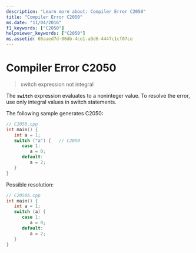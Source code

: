 ```yaml
---
description: "Learn more about: Compiler Error C2050"
title: "Compiler Error C2050"
ms.date: "11/04/2016"
f1_keywords: ["C2050"]
helpviewer_keywords: ["C2050"]
ms.assetid: 66aaed7d-00db-4ce1-a9d6-4447c1cf07ce
---
```

# Compiler Error C2050

> switch expression not integral

The **`switch`** expression evaluates to a noninteger value. To resolve the error, use only integral values in switch statements.

The following sample generates C2050:

```cpp
// C2050.cpp
int main() {
   int a = 1;
   switch ("a") {   // C2050
      case 1:
         a = 0;
      default:
         a = 2;
   }
}
```

Possible resolution:

```cpp
// C2050b.cpp
int main() {
   int a = 1;
   switch (a) {
      case 1:
         a = 0;
      default:
         a = 2;
   }
}
```
